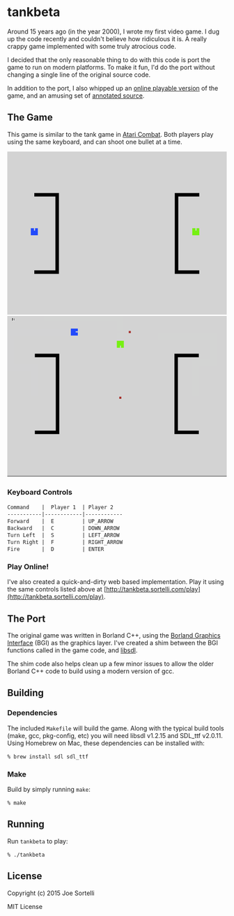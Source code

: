 # tankbeta

Around 15 years ago (in the year 2000), I wrote my first video game.
I dug up the code recently and couldn't believe how ridiculous it
is. A really crappy game implemented with some truly atrocious code.

I decided that the only reasonable thing to do with this code is
port the game to run on modern platforms. To make it fun, I'd do
the port without changing a single line of the original source code.

In addition to the port, I also whipped up an [online playable
version](http://tankbeta.sortelli.com/play) of the game, and an
amusing set of [annotated source](http://tankbeta.sortelli.com/source).

## The Game

This game is similar to the tank game in [Atari
Combat](http://en.wikipedia.org/wiki/Combat_%281977_video_game%29). Both
players play using the same keyboard, and can shoot one bullet at
a time.

![Screenshot 1](docs/tankbeta_screenshot1.png)
![Screenshot 2](docs/tankbeta_screenshot2.png)

### Keyboard Controls

    Command    |  Player 1  | Player 2
    -----------|------------|------------
    Forward    |  E         | UP_ARROW
    Backward   |  C         | DOWN_ARROW
    Turn Left  |  S         | LEFT_ARROW
    Turn Right |  F         | RIGHT_ARROW
    Fire       |  D         | ENTER

### Play Online!

I've also created a quick-and-dirty web based implementation. Play
it using the same controls listed above at
[http://tankbeta.sortelli.com/play](http://tankbeta.sortelli.com/play).

## The Port

The original game was written in Borland C++, using the [Borland
Graphics Interface](http://www.cs.colorado.edu/~main/bgi/doc/) (BGI)
as the graphics layer. I've created a shim between the BGI functions
called in the game code, and [libsdl](https://www.libsdl.org/).

The shim code also helps clean up a few minor issues to allow the
older Borland C++ code to build using a modern version of gcc.

## Building

### Dependencies

The included ```Makefile``` will build the game. Along with the
typical build tools (make, gcc, pkg-config, etc) you will need
libsdl v1.2.15 and SDL_ttf v2.0.11.  Using Homebrew on Mac, these
dependencies can be installed with:

    % brew install sdl sdl_ttf

### Make

Build by simply running ```make```:

    % make

## Running

Run ```tankbeta``` to play:

    % ./tankbeta

## License

Copyright (c) 2015 Joe Sortelli

MIT License
